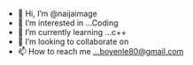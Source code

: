 - 👋 Hi, I’m @naijaimage
- 👀 I’m interested in ...Coding 
- 🌱 I’m currently learning ...c++
- 💞️ I’m looking to collaborate on 
- 📫 How to reach me ...boyenle80@gmail.com 

<!---
naijaimage/naijaimage is a ✨ special ✨ repository because its `README.md` (this file) appears on your GitHub profile.
You can click the Preview link to take a look at your changes.
--->
